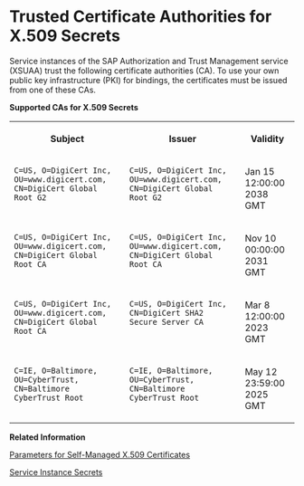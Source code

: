 <!-- loioedd5613fe3354373b0a0de4c90bcdb59 -->

# Trusted Certificate Authorities for X.509 Secrets

Service instances of the SAP Authorization and Trust Management service \(XSUAA\) trust the following certificate authorities \(CA\). To use your own public key infrastructure \(PKI\) for bindings, the certificates must be issued from one of these CAs.

**Supported CAs for X.509 Secrets**


<table>
<tr>
<th valign="top">

Subject



</th>
<th valign="top">

Issuer



</th>
<th valign="top">

Validity



</th>
</tr>
<tr>
<td valign="top">

 `C=US, O=DigiCert Inc, OU=www.digicert.com, CN=DigiCert Global Root G2` 



</td>
<td valign="top">

 `C=US, O=DigiCert Inc, OU=www.digicert.com, CN=DigiCert Global Root G2` 



</td>
<td valign="top">

Jan 15 12:00:00 2038 GMT



</td>
</tr>
<tr>
<td valign="top">

 `C=US, O=DigiCert Inc, OU=www.digicert.com, CN=DigiCert Global Root CA` 



</td>
<td valign="top">

 `C=US, O=DigiCert Inc, OU=www.digicert.com, CN=DigiCert Global Root CA` 



</td>
<td valign="top">

Nov 10 00:00:00 2031 GMT



</td>
</tr>
<tr>
<td valign="top">

 `C=US, O=DigiCert Inc, OU=www.digicert.com, CN=DigiCert Global Root CA` 



</td>
<td valign="top">

 `C=US, O=DigiCert Inc, CN=DigiCert SHA2 Secure Server CA` 



</td>
<td valign="top">

Mar 8 12:00:00 2023 GMT



</td>
</tr>
<tr>
<td valign="top">

 `C=IE, O=Baltimore, OU=CyberTrust, CN=Baltimore CyberTrust Root` 



</td>
<td valign="top">

 `C=IE, O=Baltimore, OU=CyberTrust, CN=Baltimore CyberTrust Root` 



</td>
<td valign="top">

May 12 23:59:00 2025 GMT



</td>
</tr>
</table>

**Related Information**  


[Parameters for Self-Managed X.509 Certificates](parameters-for-self-managed-x-509-certificates-5168df6.md "Use these parameters to provide your own certificates for a binding or service key to service instances of the SAP Authorization and Trust Management service (XSUAA).")

[Service Instance Secrets](service-instance-secrets-5578ec4.md "When an application consumes a service instance of the SAP Authorization and Trust Management service (XSUAA), the application identifies itself to the service instance with a client ID and a secret. The client ID and secret are the credentials with which an application authenticates itself to the service instance.")

